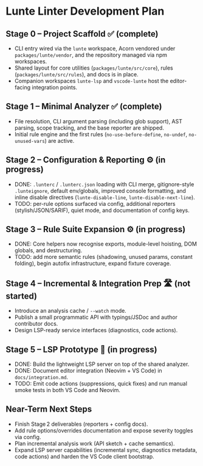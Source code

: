 # Lunte Linter Development Plan

## Stage 0 – Project Scaffold ✅ (complete)

- CLI entry wired via the `lunte` workspace, Acorn vendored under `packages/lunte/vendor`, and the repository managed via npm workspaces.
- Shared layout for core utilities (`packages/lunte/src/core`), rules (`packages/lunte/src/rules`), and docs is in place.
- Companion workspaces `lunte-lsp` and `vscode-lunte` host the editor-facing integration points.

## Stage 1 – Minimal Analyzer ✅ (complete)

- File resolution, CLI argument parsing (including glob support), AST parsing, scope tracking, and the base reporter are shipped.
- Initial rule engine and the first rules (`no-use-before-define`, `no-undef`, `no-unused-vars`) are active.

## Stage 2 – Configuration & Reporting ⚙️ (in progress)

- DONE: `.lunterc` / `.lunterc.json` loading with CLI merge, gitignore-style `.lunteignore`, default env/globals, improved console formatting, and inline disable directives (`lunte-disable-line`, `lunte-disable-next-line`).
- TODO: per-rule options surfaced via config, additional reporters (stylish/JSON/SARIF), quiet mode, and documentation of config keys.

## Stage 3 – Rule Suite Expansion ⚙️ (in progress)

- DONE: Core helpers now recognise exports, module-level hoisting, DOM globals, and destructuring.
- TODO: add more semantic rules (shadowing, unused params, constant folding), begin autofix infrastructure, expand fixture coverage.

## Stage 4 – Incremental & Integration Prep 🛣️ (not started)

- Introduce an analysis cache / `--watch` mode.
- Publish a small programmatic API with typings/JSDoc and author contributor docs.
- Design LSP-ready service interfaces (diagnostics, code actions).

## Stage 5 – LSP Prototype 🧭 (in progress)

- DONE: Build the lightweight LSP server on top of the shared analyzer.
- DONE: Document editor integration (Neovim + VS Code) in `docs/integration.md`.
- TODO: Emit code actions (suppressions, quick fixes) and run manual smoke tests in both VS Code and Neovim.

## Near-Term Next Steps

- Finish Stage 2 deliverables (reporters + config docs).
- Add rule options/overrides documentation and expose severity toggles via config.
- Plan incremental analysis work (API sketch + cache semantics).
- Expand LSP server capabilities (incremental sync, diagnostics metadata, code actions) and harden the VS Code client bootstrap.
